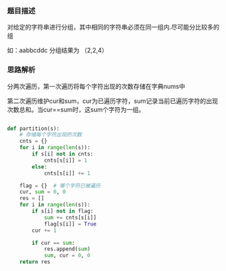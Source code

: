 ### 题目描述

对给定的字符串进行分组，其中相同的字符串必须在同一组内.尽可能分比较多的组

如：aabbcddc 分组结果为 （2,2,4）

### 思路解析

分两次遍历，第一次遍历将每个字符出现的次数存储在字典nums中

第二次遍历维护cur和sum，cur为已遍历字符，sum记录当前已遍历字符的出现次数总和。当cur==sum时，这sum个字符为一组。


```python

def partition(s):
    # 存储每个字符出现的次数
    cnts = {}
    for i in range(len(s)):
        if s[i] not in cnts:
            cnts[s[i]] = 1
        else:
            cnts[s[i]] += 1

    flag = {}  # 哪个字符已被遍历
    cur, sum = 0, 0
    res = []
    for i in range(len(s)):
        if s[i] not in flag:
            sum += cnts[s[i]]
            flag[s[i]] = True
        cur += 1

        if cur == sum:
            res.append(sum)
            sum, cur = 0, 0
    return res


```
